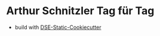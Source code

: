 # Arthur Schnitzler Tag für Tag


* build with [DSE-Static-Cookiecutter](https://github.com/acdh-oeaw/dse-static-cookiecutter)
